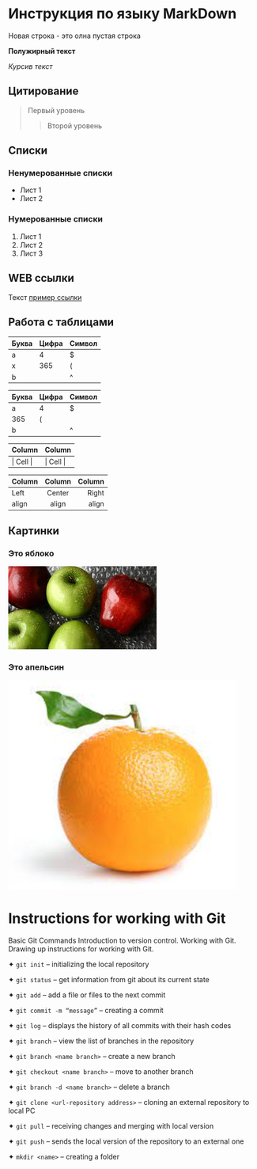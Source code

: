 # Инструкция по языку MarkDown

Новая строка - это олна пустая строка

**Полужирный текст**

*Курсив текст*

## Цитирование
> Первый уровень
>> Второй уровень

## Списки
### Ненумерованные списки
* Лист 1
* Лист 2
### Нумерованные списки
1. Лист 1
2. Лист 2
3. Лист 3

## WEB ссылки
Текст [пример ссылки](http.example.com "Всплывающая подсказка")

## Работа с таблицами

Буква | Цифра | Символ
------ | ------|----------
a      | 4     | $
x      | 365    | (
b      |       | ^  

Буква|Цифра|Символ
---|---|---
a|4|$
 |365|(
b| |^  

Column | Column
------ | ------
\| Cell \|| \| Cell \|  


Column | Column | Column
:----- | :----: | -----:
Left   | Center | Right
align  | align  | align

## Картинки

### Это яблоко

![apple](apple.jpg)

### Это апельсин

![orange](orange.png)

# Instructions for working with Git

Basic Git Commands Introduction to version control. 
Working with Git. 
Drawing up instructions for working with Git.

✦ ```git init``` – initializing the local repository

✦ ```git status``` – get information from git about its current state

✦ ```git add``` – add a file or files to the next commit

✦ ```git commit -m “message”``` – creating a commit

✦ ```git log``` – displays the history of all commits with their hash codes

✦ ```git branch``` – view the list of branches in the repository

✦ ```git branch <name branch>``` – create a new branch

✦ ```git checkout <name branch>``` – move to another branch

✦ ```git branch -d <name branch>``` – delete a branch

✦ ```git clone <url-repository address>``` – cloning an external repository to
local PC

✦ ```git pull``` – receiving changes and merging with local version

✦ ```git push``` – sends the local version of the repository to an external one

✦ ```mkdir <name>``` – creating a folder
